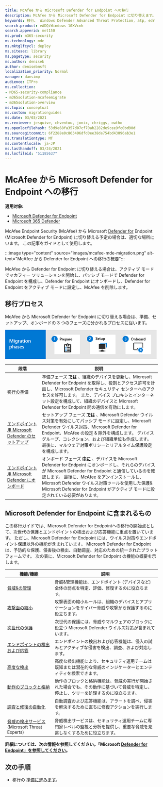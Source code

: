 ```yaml
---
title: McAfee から Microsoft Defender for Endpoint への移行
description: McAfee から Microsoft Defender for Endpoint に切り替えます。 概要については、この記事をお読みください。
keywords: 移行、 Windows Defender Advanced Threat Protection, atp, edr
search.product: eADQiWindows 10XVcnh
search.appverid: met150
ms.prod: m365-security
ms.technology: mde
ms.mktglfcycl: deploy
ms.sitesec: library
ms.pagetype: security
ms.author: deniseb
author: denisebmsft
localization_priority: Normal
manager: dansimp
audience: ITPro
ms.collection:
- M365-security-compliance
- m365solution-mcafeemigrate
- m365solution-overview
ms.topic: conceptual
ms.custom: migrationguides
ms.date: 03/03/2021
ms.reviewer: jesquive, chventou, jonix, chriggs, owtho
ms.openlocfilehash: 53d9e68fa357d07cf70ab2282de9cee9fc0bd90d
ms.sourcegitcommit: 6f2288e0c863496dfd0ee38de754bd43096ab3e1
ms.translationtype: MT
ms.contentlocale: ja-JP
ms.lasthandoff: 03/24/2021
ms.locfileid: "51185637"
---
```

# <a name="migrate-from-mcafee-to-microsoft-defender-for-endpoint"></a>McAfee から Microsoft Defender for Endpoint への移行

**適用対象:**
- [Microsoft Defender for Endpoint](https://go.microsoft.com/fwlink/p/?linkid=2154037)
- [Microsoft 365 Defender](https://go.microsoft.com/fwlink/?linkid=2118804)

McAfee Endpoint Security (McAfee) から Microsoft [Defender for](https://docs.microsoft.com/windows/security/threat-protection) Endpoint (Microsoft Defender for Endpoint) に切り替える予定の場合は、適切な場所にいます。 この記事をガイドとして使用します。


:::image type="content" source="images/mcafee-mde-migration.png" alt-text="McAfee から Defender for Endpoint への移行の概要":::

McAfee から Defender for Endpoint に切り替える場合は、アクティブ モードでマカフィー ソリューションを開始し、パッシブ モードで Defender for Endpoint を構成し、Defender for Endpoint にオンボードし、Defender for Endpoint をアクティブ モードに設定し、McAfee を削除します。

## <a name="the-migration-process"></a>移行プロセス

McAfee から Microsoft Defender for Endpoint に切り替える場合は、準備、セットアップ、オンボードの 3 つのフェーズに分かれるプロセスに従います。 

![移行フェーズ - セットアップをオンボードで準備する](images/phase-diagrams/migration-phases.png)

|段階 |説明 |
|--|--|
|[移行の準備](mcafee-to-microsoft-defender-prepare.md) |準備フェーズ [**では**](mcafee-to-microsoft-defender-prepare.md) 、組織のデバイスを更新し、Microsoft Defender for Endpoint を取得し、役割とアクセス許可を計画し、Microsoft Defender セキュリティ センターへのアクセスを許可します。 また、デバイス プロキシとインターネット設定を構成して、組織のデバイスと Microsoft Defender for Endpoint 間の通信を有効にします。 |
|[エンドポイント用 Microsoft Defender のセットアップ](mcafee-to-microsoft-defender-setup.md) |セットアップ フェーズ [**では**](mcafee-to-microsoft-defender-setup.md) 、Microsoft Defender ウイルス対策を有効にしてパッシブ モードに設定し、Microsoft Defender ウイルス対策、Microsoft Defender for Endpoint、McAfee の設定 & 除外を構成します。 デバイス グループ、コレクション、および組織単位も作成します。 最後に、マルウェア対策ポリシーとリアルタイム保護設定を構成します。|
|[エンドポイント用 Microsoft Defender にオンボード](mcafee-to-microsoft-defender-onboard.md) |オンボード フェーズ [**中に**](mcafee-to-microsoft-defender-onboard.md) 、デバイスを Microsoft Defender for Endpoint にオンボードし、それらのデバイスが Microsoft Defender for Endpoint と通信しているのを確認します。 最後に、McAfee をアンインストールし、Microsoft Defender ウイルス対策ツールを使用した保護& Microsoft Defender for Endpoint がアクティブ モードに設定されている必要があります。 |

## <a name="whats-included-in-microsoft-defender-for-endpoint"></a>Microsoft Defender for Endpoint に含まれるもの

この移行ガイドでは、Microsoft Defender [](https://docs.microsoft.com/windows/security/threat-protection/microsoft-defender-antivirus/microsoft-defender-antivirus-in-windows-10) for Endpoint[](https://docs.microsoft.com/microsoft-365/security/defender-endpoint/overview-endpoint-detection-response)への移行の開始点として、次世代の保護とエンドポイントの検出および応答機能に重点を置いています。 ただし、Microsoft Defender for Endpoint には、ウイルス対策やエンドポイント保護以外の機能が含まれています。 Microsoft Defender for Endpoint は、予防的な保護、侵害後の検出、自動調査、対応のための統一されたプラットフォームです。 次の表に、Microsoft Defender for Endpoint の機能の概要を示します。 

| 機能/機能 | 説明 |
|---|---|
| [脅威&の管理](https://docs.microsoft.com/microsoft-365/security/defender-endpoint/next-gen-threat-and-vuln-mgt) | 脅威&管理機能は、エンドポイント (デバイスなど) 全体の弱点を特定、評価、修復するのに役立ちます。 |
| [攻撃面の縮小](https://docs.microsoft.com/microsoft-365/security/defender-endpoint/overview-attack-surface-reduction) | 攻撃表面の縮小ルールは、組織のデバイスとアプリケーションをサイバー脅威や攻撃から保護するのに役立ちます。 |
| [次世代の保護](https://docs.microsoft.com/windows/security/threat-protection/windows-defender-antivirus/windows-defender-antivirus-in-windows-10) | 次世代の保護には、脅威やマルウェアのブロックに役立つ Microsoft Defender ウイルス対策が含まれています。 |
| [エンドポイントの検出および応答](https://docs.microsoft.com/microsoft-365/security/defender-endpoint/overview-endpoint-detection-response) | エンドポイントの検出および応答機能は、侵入の試みとアクティブな侵害を検出、調査、および対応します。  |
| [高度な検出](advanced-hunting-overview.md) | 高度な検出機能により、セキュリティ運用チームは既知または潜在的な脅威のインジケーターとエンティティを検索できます。 |
| [動作のブロックと格納](https://docs.microsoft.com/microsoft-365/security/defender-endpoint/behavioral-blocking-containment) | 動作のブロックと格納機能は、脅威の実行が開始された場合でも、その動作に基づいて脅威を特定し、停止し、ツリーを処理するのに役立ちます。 |
| [調査と修復の自動化](https://docs.microsoft.com/microsoft-365/security/defender-endpoint/automated-investigations) | 自動調査および応答機能は、アラートを調べ、侵害を解決するために直ちに修復アクションを実行します。 |
| [脅威の検出サービス](https://docs.microsoft.com/microsoft-365/security/defender-endpoint/microsoft-threat-experts) (Microsoft Threat Experts) | 脅威検出サービスは、セキュリティ運用チームに専門家レベルの監視と分析を提供し、重要な脅威を見逃しなくするために役立ちます。 |

**詳細については、次の情報を参照してください。「Microsoft [Defender for Endpoint」を参照してください](https://docs.microsoft.com/windows/security/threat-protection)。**

## <a name="next-step"></a>次の手順

- 移行の [準備に進みます](mcafee-to-microsoft-defender-prepare.md)。
